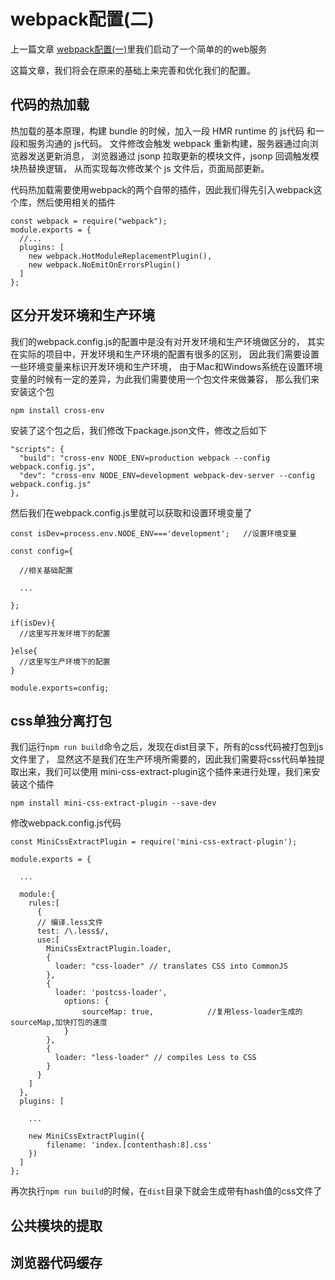 # webpack配置(二)

上一篇文章 [webpack配置(一)](../webpack/todolist.html)里我们启动了一个简单的的web服务

这篇文章，我们将会在原来的基础上来完善和优化我们的配置。

## 代码的热加载

热加载的基本原理，构建 bundle 的时候，加入一段 HMR runtime 的 js代码 和一段和服务沟通的 js代码。
文件修改会触发 webpack 重新构建，服务器通过向浏览器发送更新消息，
浏览器通过 jsonp 拉取更新的模块文件，jsonp 回调触发模块热替换逻辑，
从而实现每次修改某个 js 文件后，页面局部更新。

代码热加载需要使用webpack的两个自带的插件，因此我们得先引入webpack这个库，然后使用相关的插件
```js{4}
const webpack = require("webpack");
module.exports = {
  //...
  plugins: [
    new webpack.HotModuleReplacementPlugin(),
    new webpack.NoEmitOnErrorsPlugin()
  ]
};
```

## 区分开发环境和生产环境
我们的webpack.config.js的配置中是没有对开发环境和生产环境做区分的，
其实在实际的项目中，开发环境和生产环境的配置有很多的区别，
因此我们需要设置一些环境变量来标识开发环境和生产环境，
由于Mac和Windows系统在设置环境变量的时候有一定的差异，为此我们需要使用一个包文件来做兼容，
那么我们来安装这个包

`npm install cross-env`

安装了这个包之后，我们修改下package.json文件，修改之后如下

```js{4}
"scripts": {
  "build": "cross-env NODE_ENV=production webpack --config webpack.config.js",
  "dev": "cross-env NODE_ENV=development webpack-dev-server --config  webpack.config.js"
},
```
然后我们在webpack.config.js里就可以获取和设置环境变量了

```js{4}
const isDev=process.env.NODE_ENV==='development';   //设置环境变量

const config={

  //相关基础配置

  ...

};

if(isDev){
  //这里写开发环境下的配置

}else{
  //这里写生产环境下的配置
}

module.exports=config;
```

## css单独分离打包
我们运行`npm run build`命令之后，发现在dist目录下，所有的css代码被打包到js文件里了，
显然这不是我们在生产环境所需要的，因此我们需要将css代码单独提取出来，我们可以使用
mini-css-extract-plugin这个插件来进行处理，我们来安装这个插件

`npm install mini-css-extract-plugin --save-dev`

修改webpack.config.js代码

```js{4}
const MiniCssExtractPlugin = require('mini-css-extract-plugin');

module.exports = {

  ...

  module:{
    rules:[
      {
      // 编译.less文件
      test: /\.less$/,
      use:[
        MiniCssExtractPlugin.loader,
        {
          loader: "css-loader" // translates CSS into CommonJS
        },
        {
          loader: 'postcss-loader',
            options: {
                sourceMap: true,            //复用less-loader生成的sourceMap,加快打包的速度
            }
        },
        {
          loader: "less-loader" // compiles Less to CSS
        }
      }
    ]
  },
  plugins: [

    ...

    new MiniCssExtractPlugin({
        filename: 'index.[contenthash:8].css'
    })
  ]
};
```
再次执行`npm run build`的时候，在`dist`目录下就会生成带有hash值的css文件了




## 公共模块的提取




## 浏览器代码缓存
